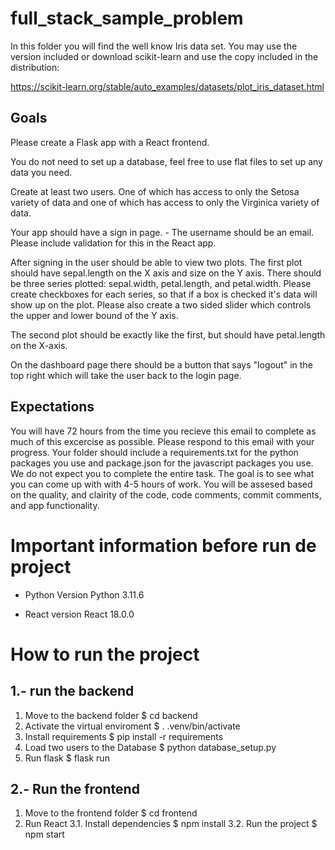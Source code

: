 # full_stack_sample_problem

In this folder you will find the well know Iris data set. You may use the version included or download scikit-learn and use the copy included in the distribution:

https://scikit-learn.org/stable/auto_examples/datasets/plot_iris_dataset.html

## Goals
Please create a Flask app with a React frontend. 

You do not need to set up a database, feel free to use flat files to set up any data you need.

Create at least two users. One of which has access to only the Setosa variety of data and one of which has access to only the Virginica variety of data.

Your app should have a sign in page. - The username should be an email. Please include validation for this in the React app.

After signing in the user should be able to view two plots. The first plot should have sepal.length on the X axis and size on the Y axis. There should be three series plotted: sepal.width, petal.length, and petal.width. Please create checkboxes for each series, so that if a box is checked it's data will show up on the plot. Please also create a two sided slider which controls the upper and lower bound of the Y axis.

The second plot should be exactly like the first, but should have petal.length on the X-axis.

On the dashboard page there should be a button that says "logout" in the top right which will take the user back to the login page.

## Expectations

You will have 72 hours from the time you recieve this email to complete as much of this excercise as possible. Please respond to this email with your progress. Your folder should include a requirements.txt for the python packages you use and package.json for the javascript packages you use. We do not expect you to complete the entire task. The goal is to see what you can come up with with 4-5 hours of work. You will be assesed based on the quality, and clairity of the code, code comments, commit comments, and app functionality.

# Important information before run de project

  - Python Version
    Python 3.11.6

  - React version
    React 18.0.0

# How to run the project

## 1.- run the backend

  1. Move to the backend folder
      $ cd backend
  2. Activate the virtual enviroment
      $ . .venv/bin/activate
  3. Install requirements
      $ pip install -r requirements
  4. Load two users to the Database
      $ python database_setup.py
  5. Run flask
      $ flask run

## 2.- Run the frontend
  1. Move to the frontend folder
      $ cd frontend
  3. Run React
      3.1. Install dependencies
            $ npm install
      3.2. Run the project
            $ npm start